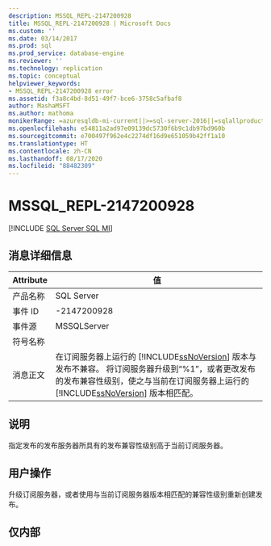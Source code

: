 ```yaml
---
description: MSSQL_REPL-2147200928
title: MSSQL_REPL-2147200928 | Microsoft Docs
ms.custom: ''
ms.date: 03/14/2017
ms.prod: sql
ms.prod_service: database-engine
ms.reviewer: ''
ms.technology: replication
ms.topic: conceptual
helpviewer_keywords:
- MSSQL_REPL-2147200928 error
ms.assetid: f3a8c4bd-8d51-49f7-bce6-3758c5afbaf8
author: MashaMSFT
ms.author: mathoma
monikerRange: =azuresqldb-mi-current||>=sql-server-2016||=sqlallproducts-allversions
ms.openlocfilehash: e54811a2ad97e09139dc5730f6b9c1db97bd960b
ms.sourcegitcommit: e700497f962e4c2274df16d9e651059b42ff1a10
ms.translationtype: HT
ms.contentlocale: zh-CN
ms.lasthandoff: 08/17/2020
ms.locfileid: "88482309"
---
```

# <a name="mssql_repl-2147200928"></a>MSSQL_REPL-2147200928
[!INCLUDE [SQL Server SQL MI](../../includes/applies-to-version/sql-asdbmi.md)]
    
## <a name="message-details"></a>消息详细信息  
  
|Attribute|值|  
|-|-|  
|产品名称|SQL Server|  
|事件 ID|-2147200928|  
|事件源|MSSQLServer|  
|符号名称||  
|消息正文|在订阅服务器上运行的 [!INCLUDE[ssNoVersion](../../includes/ssnoversion-md.md)] 版本与发布不兼容。 将订阅服务器升级到“%1”，或者更改发布的发布兼容性级别，使之与当前在订阅服务器上运行的 [!INCLUDE[ssNoVersion](../../includes/ssnoversion-md.md)] 版本相匹配。|  
  
## <a name="explanation"></a>说明  
 指定发布的发布服务器所具有的发布兼容性级别高于当前订阅服务器。  
  
## <a name="user-action"></a>用户操作  
 升级订阅服务器，或者使用与当前订阅服务器版本相匹配的兼容性级别重新创建发布。  
  
## <a name="internal-only"></a>仅内部  
  

